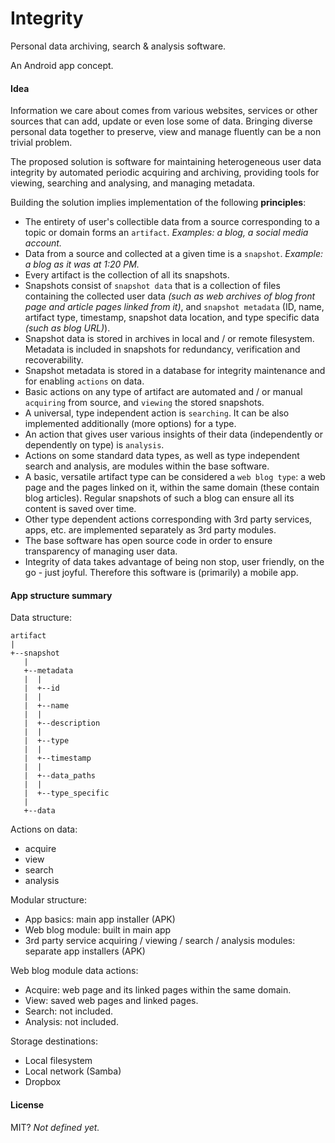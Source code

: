 # Integrity

Personal data archiving, search & analysis software.

An Android app concept.

#### Idea

Information we care about comes from various websites,
services or other sources that can add, update or even
lose some of data.
Bringing diverse personal data together to preserve,
view and manage fluently can be a non trivial problem.

The proposed solution is software for maintaining
heterogeneous user data integrity by
automated periodic acquiring and archiving,
providing tools for viewing, searching and
analysing, and managing metadata.

Building the solution implies implementation of
the following **principles**:

* The entirety of user's collectible data from
a source corresponding to a topic or domain forms an
`artifact`. *Examples: a blog, a social media account.*
* Data from a source and collected at a given time is
a `snapshot`. *Example: a blog as it was at 1:20 PM.*
* Every artifact is the collection of all its
snapshots.
* Snapshots consist of `snapshot data` that is a
collection of files containing the collected user
data *(such as web archives of blog front page and
article pages linked from it)*,
and `snapshot metadata` (ID, name, artifact type,
timestamp, snapshot data location, and type specific
data *(such as blog URL)*).
* Snapshot data is stored in archives in local
and / or remote filesystem. Metadata is included in
snapshots for redundancy, verification
and recoverability.
* Snapshot metadata is stored in a database for
integrity maintenance and for enabling `actions`
on data.
* Basic actions on any type of artifact are
automated and / or manual `acquiring` from source,
and `viewing` the stored snapshots.
* A universal, type independent action is `searching`.
It can be also implemented additionally (more options)
for a type.
* An action that gives user various
insights of their data
(independently or dependently on type) is `analysis`.
* Actions on some standard data types,
as well as type independent search and analysis,
are modules within the base software.
* A basic, versatile artifact type can be considered
a `web blog type`: a web page and the pages linked on it,
within the same domain
(these contain blog articles). Regular snapshots of
such a blog can ensure all its content is saved
over time.
* Other type dependent actions corresponding with 3rd
party services, apps, etc. are implemented
separately as 3rd party modules.
* The base software has open source code in order to
ensure transparency of managing user data.
* Integrity of data takes advantage of being
non stop, user friendly, on the go - just joyful.
Therefore this software is (primarily) a mobile app.


#### App structure summary

Data structure:

```
artifact
|
+--snapshot
   |
   +--metadata
   |  |
   |  +--id
   |  |
   |  +--name
   |  |
   |  +--description
   |  |
   |  +--type
   |  |
   |  +--timestamp
   |  |
   |  +--data_paths
   |  |
   |  +--type_specific
   |
   +--data
```


Actions on data:

* acquire
* view
* search
* analysis


Modular structure:

* App basics: main app installer (APK)
* Web blog module: built in main app
* 3rd party service acquiring / viewing / search /
analysis modules: separate app installers (APK)


Web blog module data actions:

* Acquire: web page and its linked pages within the
same domain.
* View: saved web pages and linked pages.
* Search: not included.
* Analysis: not included.


Storage destinations:

* Local filesystem
* Local network (Samba)
* Dropbox


#### License

MIT? *Not defined yet.*
